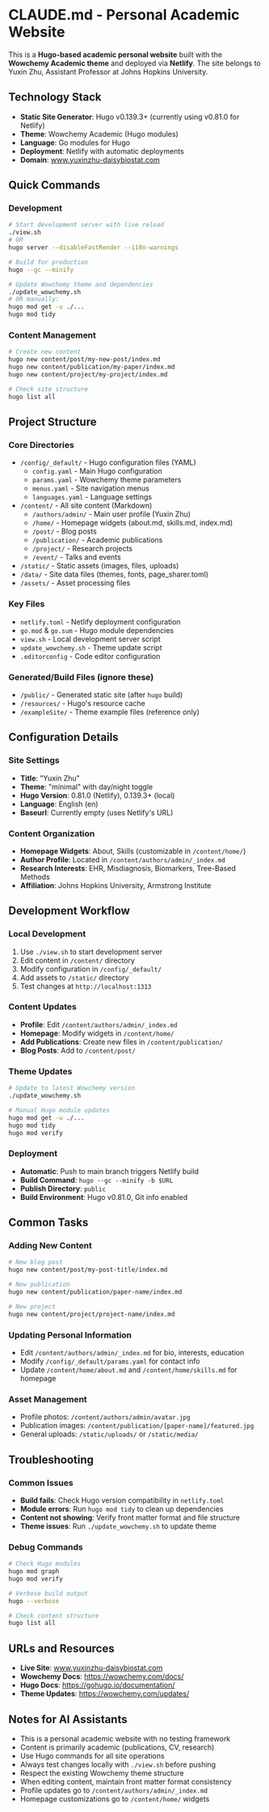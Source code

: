 # CLAUDE.md - Personal Academic Website

This is a **Hugo-based academic personal website** built with the **Wowchemy Academic theme** and deployed via **Netlify**. The site belongs to Yuxin Zhu, Assistant Professor at Johns Hopkins University.

## Technology Stack
- **Static Site Generator**: Hugo v0.139.3+ (currently using v0.81.0 for Netlify)
- **Theme**: Wowchemy Academic (Hugo modules)
- **Language**: Go modules for Hugo
- **Deployment**: Netlify with automatic deployments
- **Domain**: www.yuxinzhu-daisybiostat.com

## Quick Commands

### Development
```bash
# Start development server with live reload
./view.sh
# OR
hugo server --disableFastRender --i18n-warnings

# Build for production
hugo --gc --minify

# Update Wowchemy theme and dependencies
./update_wowchemy.sh
# OR manually:
hugo mod get -u ./...
hugo mod tidy
```

### Content Management
```bash
# Create new content
hugo new content/post/my-new-post/index.md
hugo new content/publication/my-paper/index.md
hugo new content/project/my-project/index.md

# Check site structure
hugo list all
```

## Project Structure

### Core Directories
- `/config/_default/` - Hugo configuration files (YAML)
  - `config.yaml` - Main Hugo configuration
  - `params.yaml` - Wowchemy theme parameters
  - `menus.yaml` - Site navigation menus
  - `languages.yaml` - Language settings
- `/content/` - All site content (Markdown)
  - `/authors/admin/` - Main user profile (Yuxin Zhu)
  - `/home/` - Homepage widgets (about.md, skills.md, index.md)
  - `/post/` - Blog posts
  - `/publication/` - Academic publications
  - `/project/` - Research projects
  - `/event/` - Talks and events
- `/static/` - Static assets (images, files, uploads)
- `/data/` - Site data files (themes, fonts, page_sharer.toml)
- `/assets/` - Asset processing files

### Key Files
- `netlify.toml` - Netlify deployment configuration
- `go.mod` & `go.sum` - Hugo module dependencies
- `view.sh` - Local development server script
- `update_wowchemy.sh` - Theme update script
- `.editorconfig` - Code editor configuration

### Generated/Build Files (ignore these)
- `/public/` - Generated static site (after `hugo` build)
- `/resources/` - Hugo's resource cache
- `/exampleSite/` - Theme example files (reference only)

## Configuration Details

### Site Settings
- **Title**: "Yuxin Zhu"
- **Theme**: "minimal" with day/night toggle
- **Hugo Version**: 0.81.0 (Netlify), 0.139.3+ (local)
- **Language**: English (en)
- **Baseurl**: Currently empty (uses Netlify's URL)

### Content Organization
- **Homepage Widgets**: About, Skills (customizable in `/content/home/`)
- **Author Profile**: Located in `/content/authors/admin/_index.md`
- **Research Interests**: EHR, Misdiagnosis, Biomarkers, Tree-Based Methods
- **Affiliation**: Johns Hopkins University, Armstrong Institute

## Development Workflow

### Local Development
1. Use `./view.sh` to start development server
2. Edit content in `/content/` directory
3. Modify configuration in `/config/_default/`
4. Add assets to `/static/` directory
5. Test changes at `http://localhost:1313`

### Content Updates
- **Profile**: Edit `/content/authors/admin/_index.md`
- **Homepage**: Modify widgets in `/content/home/`
- **Add Publications**: Create new files in `/content/publication/`
- **Blog Posts**: Add to `/content/post/`

### Theme Updates
```bash
# Update to latest Wowchemy version
./update_wowchemy.sh

# Manual Hugo module updates
hugo mod get -u ./...
hugo mod tidy
hugo mod verify
```

### Deployment
- **Automatic**: Push to main branch triggers Netlify build
- **Build Command**: `hugo --gc --minify -b $URL`
- **Publish Directory**: `public`
- **Build Environment**: Hugo v0.81.0, Git info enabled

## Common Tasks

### Adding New Content
```bash
# New blog post
hugo new content/post/my-post-title/index.md

# New publication
hugo new content/publication/paper-name/index.md

# New project
hugo new content/project/project-name/index.md
```

### Updating Personal Information
- Edit `/content/authors/admin/_index.md` for bio, interests, education
- Modify `/config/_default/params.yaml` for contact info
- Update `/content/home/about.md` and `/content/home/skills.md` for homepage

### Asset Management
- Profile photos: `/content/authors/admin/avatar.jpg`
- Publication images: `/content/publication/[paper-name]/featured.jpg`
- General uploads: `/static/uploads/` or `/static/media/`

## Troubleshooting

### Common Issues
- **Build fails**: Check Hugo version compatibility in `netlify.toml`
- **Module errors**: Run `hugo mod tidy` to clean up dependencies
- **Content not showing**: Verify front matter format and file structure
- **Theme issues**: Run `./update_wowchemy.sh` to update theme

### Debug Commands
```bash
# Check Hugo modules
hugo mod graph
hugo mod verify

# Verbose build output
hugo --verbose

# Check content structure
hugo list all
```

## URLs and Resources
- **Live Site**: www.yuxinzhu-daisybiostat.com
- **Wowchemy Docs**: https://wowchemy.com/docs/
- **Hugo Docs**: https://gohugo.io/documentation/
- **Theme Updates**: https://wowchemy.com/updates/

## Notes for AI Assistants
- This is a personal academic website with no testing framework
- Content is primarily academic (publications, CV, research)
- Use Hugo commands for all site operations
- Always test changes locally with `./view.sh` before pushing
- Respect the existing Wowchemy theme structure
- When editing content, maintain front matter format consistency
- Profile updates go to `/content/authors/admin/_index.md`
- Homepage customizations go to `/content/home/` widgets